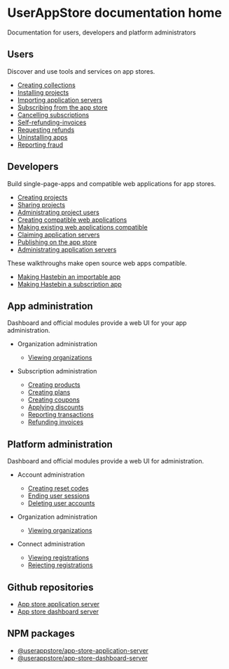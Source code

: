 # UserAppStore documentation home</title>
Documentation for users, developers and platform administrators</span>

## Users
Discover and use tools and services on app stores.

- [Creating collections](./users/creating-collections.html)
- [Installing projects](./users/installing-projects.html)
- [Importing application servers](./users/importing-application-servers.html)
- [Subscribing from the app store](./users/subscribing-from-the-app-store.html)
- [Cancelling subscriptions](./users/cancelling-subscriptions.html)
- [Self-refunding-invoices](./users/self-refunding-invoices.html)
- [Requesting refunds](./users/requesting-refunds.html)
- [Uninstalling apps](./users/uninstalling-apps.html)
- [Reporting fraud](./users/reporting-fraud.html)

## Developers
Build single-page-apps and compatible web applications for app stores.

- [Creating projects](./users/creating-projects.html)
- [Sharing projects](./developers/sharing-projects.html)
- [Administrating project users](./developers/administrating-project-users)
- [Creating compatible web applications](./developers/creating-compatible-web-applications.html)
- [Making existing web applications compatible](./developers/making-existing-web-applications-compatible.html)
- [Claiming application servers](./developers/claiming-application-servers)
- [Publishing on the app store](./developers/publishing-on-the-app-store)
- [Administrating application servers](./developers/administrating-application-servers)

These walkthroughs make open source web apps compatible.
- [Making Hastebin an importable app](./integrations/hastebin-importable-app.html)
- [Making Hastebin a subscription app](./integrations/hastebin-subscription-app.html)

## App administration
Dashboard and official modules provide a web UI for your app administration.

- Organization administration
  - [Viewing organizations](./apps/organizations/viewing-organizations.html)

- Subscription administration
  - [Creating products](./apps/stripe-subscriptions/creating-products.html)
  - [Creating plans](./apps/stripe-subscriptions/creating-plans.html)
  - [Creating coupons](./apps/stripe-subscriptions/creating-coupons.html)
  - [Applying discounts](./apps/stripe-subscriptions/applying-discounts.html)
  - [Reporting transactions](./apps/stripe-subscriptions/reporting-transactions.html)
  - [Refunding invoices](./apps/stripe-subscriptions/refunding-invoices.html)

## Platform administration
Dashboard and official modules provide a web UI for administration.

- Account administration
  - [Creating reset codes](./administrators/dashboard/creating-reset-codes.html)
  - [Ending user sessions](./administrators/dashboard/ending-user-sessions.html)
  - [Deleting user accounts](./administrators/dashboard/deleting-user-accounts.html)

- Organization administration
  - [Viewing organizations](./administrators/organizations/viewing-organizations.html)

- Connect administration
  - [Viewing registrations](./administrators/stripe-connect/viewing-registrations.html)
  - [Rejecting registrations](./administrators/stripe-connect/rejecting-registrations.html)

## Github repositories
  - [App store application server](https://github.com/userappstore/app-store-application-server)
  - [App store dashboard server](https://github.com/userappstore/app-store-dashboard-server)

## NPM packages
  - [@userappstore/app-store-application-server](https://npmjs.com/package/@userappstore/app-store-application-server)
  - [@userappstore/app-store-dashboard-server](https://npmjs.com/package/@userappstore/app-store-dashboard-server)
